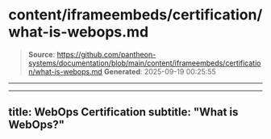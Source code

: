 # content/iframeembeds/certification/what-is-webops.md

> **Source**: https://github.com/pantheon-systems/documentation/blob/main/content/iframeembeds/certification/what-is-webops.md
> **Generated**: 2025-09-19 00:25:55

---

---
title: WebOps Certification
subtitle: "What is WebOps?"
---

<Partial file="certification-guide/what-is-webops.md" />
